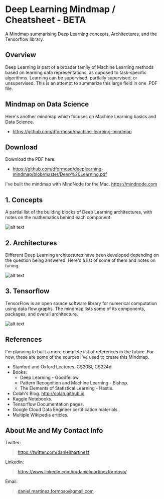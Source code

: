 # Deep Learning Mindmap / Cheatsheet - BETA
A Mindmap summarising Deep Learning concepts, Architectures, and the Tensorflow library.

## Overview
Deep Learning is part of a broader family of Machine Learning methods based on learning data representations, as opposed to task-specific algorithms. Learning can be supervised, partially supervised, or unsupervised. This is an attempt to summarize this large field in one .PDF file.

## Mindmap on Data Science
Here's another mindmap which focuses on Machine Learning basics and Data Science.
- https://github.com/dformoso/machine-learning-mindmap

## Download
Download the PDF here:
- https://github.com/dformoso/deeplearning-mindmap/blob/master/Deep%20Learning.pdf

I've built the mindmap with MindNode for the Mac. https://mindnode.com

## 1. Concepts
A partial list of the building blocks of Deep Learning architectures, with notes on the mathematics behind each component.

![alt text](https://github.com/dformoso/deeplearning-mindmap/blob/master/images/concepts.png)

## 2. Architectures
Different Deep Learning architectures have been developed depending on the question being answered. Here's a list of some of them and notes on tuning.

![alt text](https://github.com/dformoso/deeplearning-mindmap/blob/master/images/architecture.png)

## 3. Tensorflow
TensorFlow is an open source software library for numerical computation using data flow graphs. The mindmap lists some of its components, packages, and overall architecture.

![alt text](https://github.com/dformoso/deeplearning-mindmap/blob/master/images/tensorflow.png)


## References
I'm planning to built a more complete list of references in the future. For now, these are some of the sources I've used to create this Mindmap.

- Stanford and Oxford Lectures. CS20SI, CS224d.
- Books: 
  - Deep Learning - Goodfellow. 
  - Pattern Recognition and Machine Learning - Bishop. 
  - The Elements of Statistical Learning - Hastie.
- Colah's Blog. http://colah.github.io
- Kaggle Notebooks.
- Tensorflow Documentation pages.
- Google Cloud Data Engineer certification materials.
- Multiple Wikipedia articles.


## About Me and My Contact Info
Twitter:
> https://twitter.com/danielmartinezf

Linkedin:
> https://www.linkedin.com/in/danielmartinezformoso/

Email:
> daniel.martinez.formoso@gmail.com
